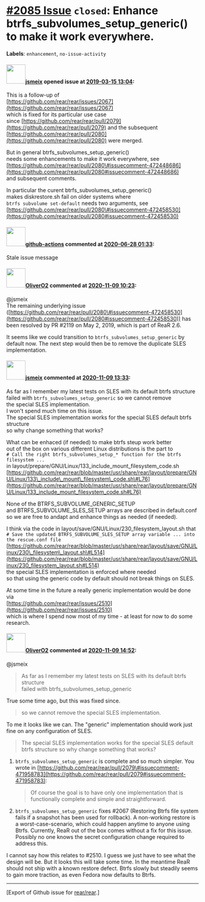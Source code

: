 [\#2085 Issue](https://github.com/rear/rear/issues/2085) `closed`: Enhance btrfs\_subvolumes\_setup\_generic() to make it work everywhere.
==========================================================================================================================================

**Labels**: `enhancement`, `no-issue-activity`

#### <img src="https://avatars.githubusercontent.com/u/1788608?u=925fc54e2ce01551392622446ece427f51e2f0ce&v=4" width="50">[jsmeix](https://github.com/jsmeix) opened issue at [2019-03-15 13:04](https://github.com/rear/rear/issues/2085):

This is a follow-up of  
[https://github.com/rear/rear/issues/2067](https://github.com/rear/rear/issues/2067)  
which is fixed for its particular use case  
since
[https://github.com/rear/rear/pull/2079](https://github.com/rear/rear/pull/2079)
and the subsequent  
[https://github.com/rear/rear/pull/2080](https://github.com/rear/rear/pull/2080)
were merged.

But in general btrfs\_subvolumes\_setup\_generic()  
needs some enhancements to make it work everywhere, see  
[https://github.com/rear/rear/pull/2080\#issuecomment-472448686](https://github.com/rear/rear/pull/2080#issuecomment-472448686)  
and subsequent comments.

In particular the curent btrfs\_subvolumes\_setup\_generic()  
makes diskrestore.sh fail on older systems where  
`btrfs subvolume set-default` needs two arguments, see  
[https://github.com/rear/rear/pull/2080\#issuecomment-472458530](https://github.com/rear/rear/pull/2080#issuecomment-472458530)

#### <img src="https://avatars.githubusercontent.com/in/15368?v=4" width="50">[github-actions](https://github.com/apps/github-actions) commented at [2020-06-28 01:33](https://github.com/rear/rear/issues/2085#issuecomment-650665241):

Stale issue message

#### <img src="https://avatars.githubusercontent.com/u/4660803?v=4" width="50">[OliverO2](https://github.com/OliverO2) commented at [2020-11-09 10:23](https://github.com/rear/rear/issues/2085#issuecomment-723919524):

@jsmeix  
The remaining underlying issue
([https://github.com/rear/rear/pull/2080\#issuecomment-472458530](https://github.com/rear/rear/pull/2080#issuecomment-472458530))
has been resolved by PR \#2119 on May 2, 2019, which is part of ReaR
2.6.

It seems like we could transition to `btrfs_subvolumes_setup_generic` by
default now. The next step would then be to remove the duplicate SLES
implementation.

#### <img src="https://avatars.githubusercontent.com/u/1788608?u=925fc54e2ce01551392622446ece427f51e2f0ce&v=4" width="50">[jsmeix](https://github.com/jsmeix) commented at [2020-11-09 13:33](https://github.com/rear/rear/issues/2085#issuecomment-724016218):

As far as I remember my latest tests on SLES with its default btrfs
structure  
failed with `btrfs_subvolumes_setup_generic` so we cannot remove  
the special SLES implementation.  
I won't spend much time on this issue.  
The special SLES implementation works for the special SLES default btrfs
structure  
so why change something that works?

What can be enhaced (if needed) to make btrfs steup work better  
out of the box on various different Linux distributions is the part to  
`# Call the right btrfs_subvolumes_setup_* function for the btrfs filesystem ...`  
in layout/prepare/GNU/Linux/133\_include\_mount\_filesystem\_code.sh  
[https://github.com/rear/rear/blob/master/usr/share/rear/layout/prepare/GNU/Linux/133\_include\_mount\_filesystem\_code.sh\#L76](https://github.com/rear/rear/blob/master/usr/share/rear/layout/prepare/GNU/Linux/133_include_mount_filesystem_code.sh#L76)

None of the BTRFS\_SUBVOLUME\_GENERIC\_SETUP  
and BTRFS\_SUBVOLUME\_SLES\_SETUP arrays are described in default.conf  
so we are free to andapt and enhance things as needed (if needed).

I think via the code in layout/save/GNU/Linux/230\_filesystem\_layout.sh
that  
`# Save the updated BTRFS_SUBVOLUME_SLES_SETUP array variable ... into the rescue.conf file`  
[https://github.com/rear/rear/blob/master/usr/share/rear/layout/save/GNU/Linux/230\_filesystem\_layout.sh\#L514](https://github.com/rear/rear/blob/master/usr/share/rear/layout/save/GNU/Linux/230_filesystem_layout.sh#L514)  
the special SLES implementation is enforced where needed  
so that using the generic code by default should not break things on
SLES.

At some time in the future a really generic implementation would be done
via  
[https://github.com/rear/rear/issues/2510](https://github.com/rear/rear/issues/2510)  
which is where I spend now most of my time - at least for now to do some
research.

#### <img src="https://avatars.githubusercontent.com/u/4660803?v=4" width="50">[OliverO2](https://github.com/OliverO2) commented at [2020-11-09 14:52](https://github.com/rear/rear/issues/2085#issuecomment-724062427):

@jsmeix

> As far as I remember my latest tests on SLES with its default btrfs
> structure  
> failed with btrfs\_subvolumes\_setup\_generic

True some time ago, but this was fixed since.

> so we cannot remove the special SLES implementation.

To me it looks like we can. The "generic" implementation should work
just fine on any configuration of SLES.

> The special SLES implementation works for the special SLES default
> btrfs structure so why change something that works?

1.  `btrfs_subvolumes_setup_generic` is complete and so much simpler.
    You wrote in
    [https://github.com/rear/rear/pull/2079\#issuecomment-471958783](https://github.com/rear/rear/pull/2079#issuecomment-471958783):

    > Of course the goal is to have only one implementation that is
    > functionally complete and simple and straightforward.

2.  `btrfs_subvolumes_setup_generic` fixes \#2067 (Restoring Btrfs file
    system fails if a snapshot has been used for rollback). A
    non-working restore is a worst-case-scenario, which could happen
    anytime to anyone using Btrfs. Currently, ReaR out of the box comes
    without a fix for this issue. Possibly no one knows the secret
    configuration change required to address this.

I cannot say how this relates to \#2510. I guess we just have to see
what the design will be. But it looks this will take some time. In the
meantime ReaR should not ship with a known restore defect. Btrfs slowly
but steadily seems to gain more traction, as even Fedora now defaults to
Btrfs.

------------------------------------------------------------------------

\[Export of Github issue for
[rear/rear](https://github.com/rear/rear).\]
